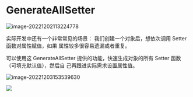 # GenerateAllSetter

![image-20221202113224778](https://cdn.jsdelivr.net/gh/letengzz/Two-C@main/img/Java/202212031535778.png)

实际开发中还有一个非常常见的场景： 我们创建一个对象后，想依次调用 Setter 函数对属性赋值，如果 属性较多很容易遗漏或者重复。

可以使用这 GenerateAllSetter 提供的功能，快速生成对象的所有 Setter 函数（可填充默认值），然后自 己再跟进实际需求设置属性值。

![image-20221203153539630](https://cdn.jsdelivr.net/gh/letengzz/Two-C@main/img/Java/202212031535458.png)

![](https://cdn.jsdelivr.net/gh/letengzz/Two-C@main/img/Java/202212031529224.gif)

